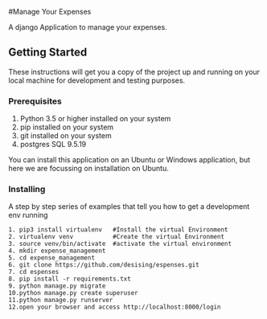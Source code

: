 #Manage Your Expenses

A django Application to manage your expenses.

## Getting Started

These instructions will get you a copy of the project up and running on your local machine for development and testing purposes.

### Prerequisites

1. Python 3.5 or higher installed on your system
2. pip installed on your system
3. git installed on your system
4. postgres SQL 9.5.19

You can install this application on an Ubuntu or Windows application, but here we are focussing on installation on Ubuntu. 


### Installing

A step by step series of examples that tell you how to get a development env running


```
1. pip3 install virtualenv   #Install the virtual Environment
2. virtualenv venv           #Create the virtual Environment 
3. source venv/bin/activate  #activate the virtual environment
4. mkdir expense_management
5. cd expense_management
6. git clone https://github.com/desising/espenses.git
7. cd espenses
8. pip install -r requirements.txt 
9. python manage.py migrate
10.python manage.py create superuser
11.python manage.py runserver
12.open your browser and access http://localhost:8000/login
```


